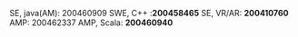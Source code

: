 SE, java(AM): 200460909
SWE, C++ :**200458465**
SE, VR/AR: **200410760**
AMP: 200462337
AMP, Scala: **200460940**
